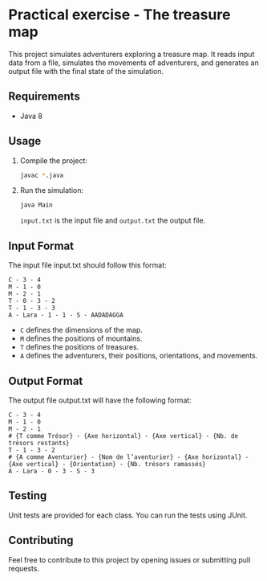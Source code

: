 # Practical exercise - The treasure map

This project simulates adventurers exploring a treasure map. It reads input data from a file, simulates the movements of adventurers, and generates an output file with the final state of the simulation.

## Requirements

- Java 8

## Usage

1. Compile the project:

   ```bash
   javac *.java
   ```

2. Run the simulation:

   ```bash
   java Main
   ```

   `input.txt` is the input file and `output.txt` the output file.

## Input Format

The input file input.txt should follow this format:

```
C - 3 - 4
M - 1 - 0
M - 2 - 1
T - 0 - 3 - 2
T - 1 - 3 - 3
A - Lara - 1 - 1 - S - AADADAGGA
```

- `C` defines the dimensions of the map.
- `M` defines the positions of mountains.
- `T` defines the positions of treasures.
- `A` defines the adventurers, their positions, orientations, and movements.

## Output Format

The output file output.txt will have the following format:

```
C - 3 - 4
M - 1 - 0
M - 2 - 1
# {T comme Trésor} - {Axe horizontal} - {Axe vertical} - {Nb. de trésors restants}
T - 1 - 3 - 2
# {A comme Aventurier} - {Nom de l’aventurier} - {Axe horizontal} - {Axe vertical} - {Orientation} - {Nb. trésors ramassés}
A - Lara - 0 - 3 - S - 3
```

## Testing

Unit tests are provided for each class. You can run the tests using JUnit.

## Contributing

Feel free to contribute to this project by opening issues or submitting pull requests.
